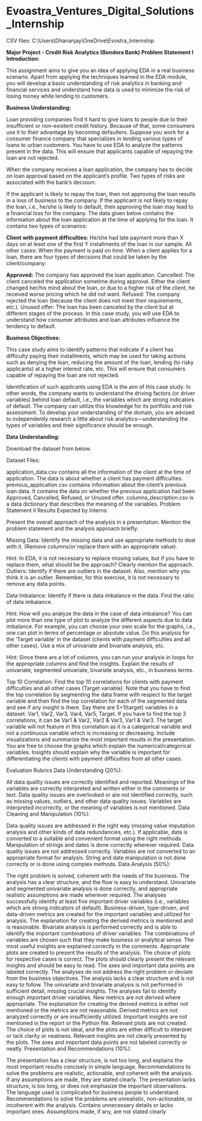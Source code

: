 # Evoastra_Ventures_Digital_Solutions_Internship
CSV files: C:\Users\Dhananjay\OneDrive\Evostra_Internship

**Major Project - Credit Risk Analytics (Bondora Bank)**
**Problem Statement I**
**Introduction:**

This assignment aims to give you an idea of applying EDA in a real business scenario. Apart from applying the techniques learned in the EDA module, you will develop a basic understanding of risk analytics in banking and financial services and understand how data is used to minimize the risk of losing money while lending to customers.

**Business Understanding:**

Loan providing companies find it hard to give loans to people due to their insufficient or non-existent credit history. Because of that, some consumers use it to their advantage by becoming defaulters. Suppose you work for a consumer finance company that specializes in lending various types of loans to urban customers. You have to use EDA to analyze the patterns present in the data. This will ensure that applicants capable of repaying the loan are not rejected.

When the company receives a loan application, the company has to decide on loan approval based on the applicant’s profile. Two types of risks are associated with the bank’s decision:

If the applicant is likely to repay the loan, then not approving the loan results in a loss of business to the company.
If the applicant is not likely to repay the loan, i.e., he/she is likely to default, then approving the loan may lead to a financial loss for the company.
The data given below contains the information about the loan application at the time of applying for the loan. It contains two types of scenarios:

**Client with payment difficulties:** He/she had late payment more than X days on at least one of the first Y installments of the loan in our sample.
All other cases: When the payment is paid on time.
When a client applies for a loan, there are four types of decisions that could be taken by the client/company:

**Approved:** The company has approved the loan application.
Cancelled: The client canceled the application sometime during approval. Either the client changed her/his mind about the loan, or due to a higher risk of the client, he received worse pricing which he did not want.
Refused: The company rejected the loan (because the client does not meet their requirements, etc.).
Unused offer: The loan has been canceled by the client but at different stages of the process.
In this case study, you will use EDA to understand how consumer attributes and loan attributes influence the tendency to default.

**Business Objectives:**

This case study aims to identify patterns that indicate if a client has difficulty paying their installments, which may be used for taking actions such as denying the loan, reducing the amount of the loan, lending (to risky applicants) at a higher interest rate, etc. This will ensure that consumers capable of repaying the loan are not rejected.

Identification of such applicants using EDA is the aim of this case study. In other words, the company wants to understand the driving factors (or driver variables) behind loan default, i.e., the variables which are strong indicators of default. The company can utilize this knowledge for its portfolio and risk assessment. To develop your understanding of the domain, you are advised to independently research a little about risk analytics—understanding the types of variables and their significance should be enough.

**Data Understanding:**

Download the dataset from below.

Dataset Files:

application_data.csv contains all the information of the client at the time of application. The data is about whether a client has payment difficulties.
previous_application.csv contains information about the client’s previous loan data. It contains the data on whether the previous application had been Approved, Cancelled, Refused, or Unused offer.
columns_description.csv is a data dictionary that describes the meaning of the variables.
Problem Statement II
Results Expected by Interns:

Present the overall approach of the analysis in a presentation. Mention the problem statement and the analysis approach briefly.

Missing Data: Identify the missing data and use appropriate methods to deal with it. (Remove columns/or replace them with an appropriate value).

Hint: In EDA, it is not necessary to replace missing values, but if you have to replace them, what should be the approach? Clearly mention the approach.
Outliers: Identify if there are outliers in the dataset. Also, mention why you think it is an outlier. Remember, for this exercise, it is not necessary to remove any data points.

Data Imbalance: Identify if there is data imbalance in the data. Find the ratio of data imbalance.

Hint: How will you analyze the data in the case of data imbalance? You can plot more than one type of plot to analyze the different aspects due to data imbalance. For example, you can choose your own scale for the graphs, i.e., one can plot in terms of percentage or absolute value. Do this analysis for the ‘Target variable’ in the dataset (clients with payment difficulties and all other cases). Use a mix of univariate and bivariate analysis, etc.

Hint: Since there are a lot of columns, you can run your analysis in loops for the appropriate columns and find the insights. Explain the results of univariate, segmented univariate, bivariate analysis, etc., in business terms.

Top 10 Correlation: Find the top 10 correlations for clients with payment difficulties and all other cases (Target variable). Note that you have to find the top correlation by segmenting the data frame with respect to the target variable and then find the top correlation for each of the segmented data and see if any insight is there. Say there are 5+1(target) variables in a dataset: Var1, Var2, Var3, Var4, Var5, Target. If you have to find the top 3 correlations, it can be Var1 & Var2, Var2 & Var3, Var1 & Var3. The target variable will not feature in this correlation as it is a categorical variable and not a continuous variable which is increasing or decreasing. Include visualizations and summarize the most important results in the presentation. You are free to choose the graphs which explain the numerical/categorical variables. Insights should explain why the variable is important for differentiating the clients with payment difficulties from all other cases.

Evaluation Rubrics
Data Understanding (20%):

All data quality issues are correctly identified and reported.
Meanings of the variables are correctly interpreted and written either in the comments or text.
Data quality issues are overlooked or are not identified correctly, such as missing values, outliers, and other data quality issues.
Variables are interpreted incorrectly, or the meaning of variables is not mentioned.
Data Cleaning and Manipulation (10%):

Data quality issues are addressed in the right way (missing value imputation analysis and other kinds of data redundancies, etc.).
If applicable, data is converted to a suitable and convenient format using the right methods.
Manipulation of strings and dates is done correctly wherever required.
Data quality issues are not addressed correctly.
Variables are not converted to an appropriate format for analysis.
String and date manipulation is not done correctly or is done using complex methods.
Data Analysis (50%):

The right problem is solved, coherent with the needs of the business. The analysis has a clear structure, and the flow is easy to understand.
Univariate and segmented univariate analysis is done correctly, and appropriate realistic assumptions are made wherever required. The analyses successfully identify at least five important driver variables (i.e., variables which are strong indicators of default).
Business-driven, type-driven, and data-driven metrics are created for the important variables and utilized for analysis. The explanation for creating the derived metrics is mentioned and is reasonable.
Bivariate analysis is performed correctly and is able to identify the important combinations of driver variables. The combinations of variables are chosen such that they make business or analytical sense.
The most useful insights are explained correctly in the comments.
Appropriate plots are created to present the results of the analysis. The choice of plots for respective cases is correct. The plots should clearly present the relevant insights and should be easy to read. The axes and important data points are labeled correctly.
The analyses do not address the right problem or deviate from the business objectives. The analysis lacks a clear structure and is not easy to follow.
The univariate and bivariate analysis is not performed in sufficient detail, missing crucial insights. The analyses fail to identify enough important driver variables.
New metrics are not derived where appropriate. The explanation for creating the derived metrics is either not mentioned or the metrics are not reasonable.
Derived metrics are not analyzed correctly or are insufficiently utilized.
Important insights are not mentioned in the report or the Python file. Relevant plots are not created. The choice of plots is not ideal, and the plots are either difficult to interpret or lack clarity or neatness. Relevant insights are not clearly presented by the plots. The axes and important data points are not labeled correctly or neatly.
Presentation and Recommendations (10%):

The presentation has a clear structure, is not too long, and explains the most important results concisely in simple language.
Recommendations to solve the problems are realistic, actionable, and coherent with the analysis.
If any assumptions are made, they are stated clearly.
The presentation lacks structure, is too long, or does not emphasize the important observations. The language used is complicated for business people to understand.
Recommendations to solve the problems are unrealistic, non-actionable, or incoherent with the analysis.
Contains unnecessary details or lacks important ones.
Assumptions made, if any, are not stated clearly
